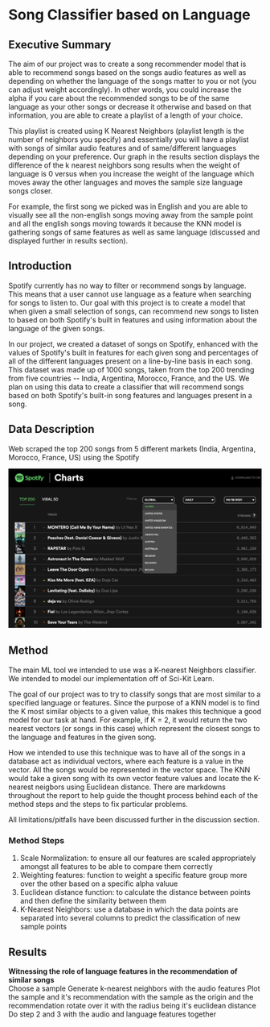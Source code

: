 # Song Classifier based on Language

## Executive Summary
The aim of our project was to create a song recommender model that is able to recommend songs based on the songs audio features as well as depending on whether the language of the songs matter to you or not (you can adjust weight accordingly). In other words, you could increase the alpha if you care about the recommended songs to be of the same language as your other songs or decrease it otherwise and based on that information, you are able to create a playlist of a length of your choice.

This playlist is created using K Nearest Neighbors (playlist length is the number of neighbors you specify) and essentially you will have a playlist with songs of similar audio features and of same/different languages depending on your preference. Our graph in the results section displays the difference of the k nearest neighbors song results when the weight of language is 0 versus when you increase the weight of the language which moves away the other languages and moves the sample size language songs closer.

For example, the first song we picked was in English and you are able to visually see all the non-english songs moving away from the sample point and all the english songs moving towards it because the KNN model is gathering songs of same features as well as same language (discussed and displayed further in results section).

## Introduction
Spotify currently has no way to filter or recommend songs by language. This means that a user cannot use language as a feature when searching for songs to listen to. Our goal with this project is to create a model that when given a small selection of songs, can recommend new songs to listen to based on both Spotify's built in features and using information about the language of the given songs.

In our project, we created a dataset of songs on Spotify, enhanced with the values of Spotify's built in features for each given song and percentages of all of the different languages present on a line-by-line basis in each song. This dataset was made up of 1000 songs, taken from the top 200 trending from five countries -- India, Argentina, Morocco, France, and the US. We plan on using this data to create a classifier that will recommend songs based on both Spotify's built-in song features and languages present in a song.

## Data Description
Web scraped the top 200 songs from 5 different markets (India, Argentina, Morocco, France, US) using the Spotify

![](./img/spotify.png)

## Method
The main ML tool we intended to use was a K-nearest Neighbors classifier. We intended to model our implementation off of Sci-Kit Learn.

The goal of our project was to try to classify songs that are most similar to a specified language or features. Since the purpose of a KNN model is to find the K most similar objects to a given value, this makes this technique a good model for our task at hand. For example, if K = 2, it would return the two nearest vectors (or songs in this case) which represent the closest songs to the language and features in the given song.

How we intended to use this technique was to have all of the songs in a database act as individual vectors, where each feature is a value in the vector. All the songs would be represented in the vector space. The KNN would take a given song with its own vector feature values and locate the K-nearest neigbors using Euclidean distance. There are markdowns throughout the report to help guide the thought process behind each of the method steps and the steps to fix particular problems.

All limitations/pitfalls have been discussed further in the discussion section.

### Method Steps

1. Scale Normalization: to ensure all our features are scaled appropriately amongst all features to be able to compare them correctly
2. Weighting features: function to weight a specific feature group more over the other based on a specific alpha valuue
3. Euclidean distance function: to calculate the distance between points and then define the similarity between them
4. K-Nearest Neighbors: use a database in which the data points are separated into several columns to predict the classification of new sample points

## Results

**Witnessing the role of language features in the recommendation of similar songs**\
Choose a sample
Generate k-nearest neighbors with the audio features
Plot the sample and it's recommendation with the sample as the origin and the recommendation rotate over it with the radius being it's euclidean distance
Do step 2 and 3 with the audio and language features together
